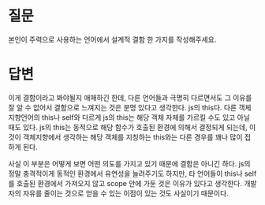 # 질문

본인이 주력으로 사용하는 언어에서 설계적 결함 한 가지를 작성해주세요.

# 답변

이게 결함이라고 봐야될지 애매하긴 한데,
다른 언어들과 극명히 다르면서도 그 이유를 잘 알 수 없어서 결함으로 느껴지는 것은 분명 있다고 생각한다.
js의 this다.
다른 객체지향언어의 this나 self와 다르게 js의 this는 해당 객체 자체를 가르킬 수도 있고 아닐 때도 있다.
js의 this는 동적으로 해당 함수가 호출된 환경에 의해서 결정되게 되는데,
이 것이 객체지향에서 생각하는 해당 객체를 지칭하는 this와는 다른 경우를 꽤나 많이 접하게 된다.

사실 이 부분은 어떻게 보면 어떤 의도를 가지고 있기 때문에 결함은 아니긴 하다.
js의 정말 충격적이게 동적인 환경에서 유연성을 늘려주기도 하지만,
타 언어들이 this나 self를 호출된 환경에서 가져오지 않고 scope 안에 가둔 것은 이유가 있다고 생각한다.
개발자의 자유를 줄이는 것으로 얻을 수 있는 이점이 있는 것도 사실이기 때문이다.

